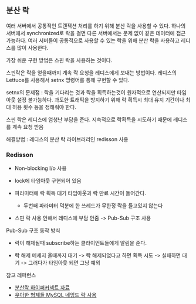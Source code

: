 ## 분산 락


여러 서버에서 공통적인 트랜잭션 처리를 하기 위해 분산 락을 사용할 수 있다. 하나의 서버에서 synchronized로 락을 걸면 다른 서버에서는 문제 없이 같은 데이터에 접근 가능하다. 여러 서버들이 공통적으로 사용할 수 있는 락을 위해 분산 락을 사용하고 레디스를 많이 사용한다.

가장 쉬운 구현 방법은 스핀 락을 사용하는 것이다.

스핀락은 락을 얻을때까지 계속 락 요청을 레디스에게 보내는 방법이다. 레디스의 Lettuce를 사용해서 setnx 명령어를 통해 구현할 수 있다.

setnx의 문제점 : 락을 기다리는 것과 락을 획득하는것이 원자적으로 연산되지만 타임아웃 설정 불가능하다. 과도한 트래픽을 방지하기 위해 락 획득시 최대 유지 기간이나 최대 허용 횟수 등을 정해줘야 한다.

스핀 락은 레디스에 엄청난 부담을 준다. 지속적으로 락획득을 시도하기 때문에 레디스를 계속 요청 받음

해결방법 : 레디스의 분산 락 라이브러리인 redisson 사용

### Redisson

- Non-blocking I/o 사용

- lock에 타임아웃 구현되어 있음

- 파라미터에 락 획득 대기 타임아웃과 락 만료 시간이 들어간다.
  - 두번째 파라미터 덕분에 한 쓰레드가 무한정 락을 들고있지 않는다

- 스핀 락 사용 안해서 레디스에 부담 안줌 -> Pub-Sub 구조 사용

Pub-Sub 구조 동작 방식

- 락이 해제될때 subscribe하는 클라이언트들에게 알림을 준다.

- 락 해제 메세지 올때까지 대기 -> 락 해제되었다고 하면 획득 시도 -> 실패하면 대기 -> 그러다가 타임아웃 되면 그냥 예외







참고 레퍼런스

- [분산락 하이퍼커넥트 자료](https://hyperconnect.github.io/2019/11/15/redis-distributed-lock-1.html)
- [우아한 형제들 MySQL 네임드 락 사용](https://techblog.woowahan.com/2631/)